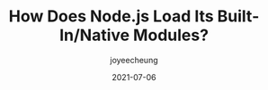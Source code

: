 ---
author: joyeecheung
date: 2021-07-06
eleventyExcludeFromCollections: true
layout: post.njk
tags:
  - article
  - javascript
  - nodejs
target_url: https://joyeecheung.github.io/blog/2021/07/06/how-does-node-js-load-its-builtins-native-modules/
title: How Does Node.js Load Its Built-In/Native Modules?
---
